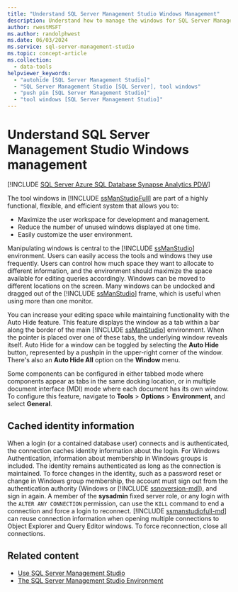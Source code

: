 ```yaml
---
title: "Understand SQL Server Management Studio Windows Management"
description: Understand how to manage the windows for SQL Server Management Studio tools.
author: rwestMSFT
ms.author: randolphwest
ms.date: 06/03/2024
ms.service: sql-server-management-studio
ms.topic: concept-article
ms.collection:
  - data-tools
helpviewer_keywords:
  - "autohide [SQL Server Management Studio]"
  - "SQL Server Management Studio [SQL Server], tool windows"
  - "push pin [SQL Server Management Studio]"
  - "tool windows [SQL Server Management Studio]"
---
```

# Understand SQL Server Management Studio Windows management

[!INCLUDE [SQL Server Azure SQL Database Synapse Analytics PDW](includes/applies-to-version/sql-asdb-asdbmi-asa-pdw.md)]

The tool windows in [!INCLUDE [ssManStudioFull](includes/ssmanstudiofull-md.md)] are part of a highly functional, flexible, and efficient system that allows you to:

- Maximize the user workspace for development and management.
- Reduce the number of unused windows displayed at one time.
- Easily customize the user environment.

Manipulating windows is central to the [!INCLUDE [ssManStudio](includes/ssmanstudio-md.md)] environment. Users can easily access the tools and windows they use frequently. Users can control how much space they want to allocate to different information, and the environment should maximize the space available for editing queries accordingly. Windows can be moved to different locations on the screen. Many windows can be undocked and dragged out of the [!INCLUDE [ssManStudio](includes/ssmanstudio-md.md)] frame, which is useful when using more than one monitor.

You can increase your editing space while maintaining functionality with the Auto Hide feature. This feature displays the window as a tab within a bar along the border of the main [!INCLUDE [ssManStudio](includes/ssmanstudio-md.md)] environment. When the pointer is placed over one of these tabs, the underlying window reveals itself. Auto Hide for a window can be toggled by selecting the **Auto Hide** button, represented by a pushpin in the upper-right corner of the window. There's also an **Auto Hide All** option on the **Window** menu.

Some components can be configured in either tabbed mode where components appear as tabs in the same docking location, or in multiple document interface (MDI) mode where each document has its own window. To configure this feature, navigate to **Tools** > **Options** > **Environment**, and select **General**.

## Cached identity information

When a login (or a contained database user) connects and is authenticated, the connection caches identity information about the login. For Windows Authentication, information about membership in Windows groups is included. The identity remains authenticated as long as the connection is maintained. To force changes in the identity, such as a password reset or change in Windows group membership, the account must sign out from the authentication authority (Windows or [!INCLUDE [ssnoversion-md](includes/ssnoversion-md.md)]), and sign in again. A member of the **sysadmin** fixed server role, or any login with the `ALTER ANY CONNECTION` permission, can use the `KILL` command to end a connection and force a login to reconnect. [!INCLUDE [ssmanstudiofull-md](includes/ssmanstudiofull-md.md)] can reuse connection information when opening multiple connections to Object Explorer and Query Editor windows. To force reconnection, close all connections.

## Related content

- [Use SQL Server Management Studio](sql-server-management-studio-ssms.md)
- [The SQL Server Management Studio Environment](the-sql-server-management-studio-environment.md)
